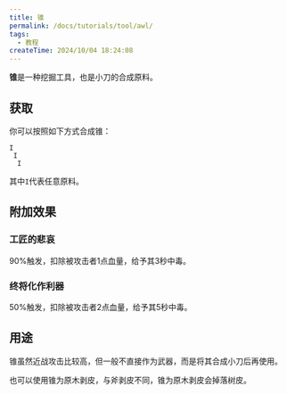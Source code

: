 ```yaml
---
title: 锥
permalink: /docs/tutorials/tool/awl/
tags:
  - 教程
createTime: 2024/10/04 18:24:08
---
```

**锥**是一种挖掘工具，也是小刀的合成原料。

## 获取
你可以按照如下方式合成锥：

~~~
I
 I
  I
~~~

其中`I`代表任意原料。

## 附加效果
### 工匠的悲哀
90%触发，扣除被攻击者1点血量，给予其3秒中毒。

### 终将化作利器
50%触发，扣除被攻击者2点血量，给予其5秒中毒。

## 用途
锥虽然近战攻击比较高，但一般不直接作为武器，而是将其合成小刀后再使用。

也可以使用锥为原木剥皮，与斧剥皮不同，锥为原木剥皮会掉落树皮。